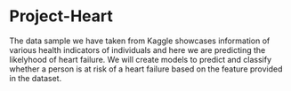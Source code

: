 # Project-Heart

The data sample we have taken from Kaggle showcases information of various health indicators of individuals and here we are predicting the likelyhood of heart failure. We will create models to predict and classify whether a person is at risk of a heart failure based on the feature provided in the dataset.
